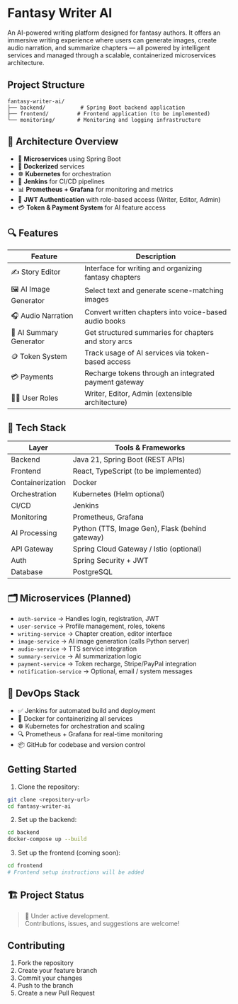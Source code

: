 # Fantasy Writer AI

An AI-powered writing platform designed for fantasy authors. It offers an immersive writing experience where users can generate images, create audio narration, and summarize chapters — all powered by intelligent services and managed through a scalable, containerized microservices architecture.

## Project Structure

```
fantasy-writer-ai/
├── backend/           # Spring Boot backend application
├── frontend/         # Frontend application (to be implemented)
└── monitoring/       # Monitoring and logging infrastructure
```

## 🧱 Architecture Overview

- 🧩 **Microservices** using Spring Boot
- 🐳 **Dockerized** services
- ☸️ **Kubernetes** for orchestration
- 🔧 **Jenkins** for CI/CD pipelines
- 📊 **Prometheus + Grafana** for monitoring and metrics
- 🔐 **JWT Authentication** with role-based access (Writer, Editor, Admin)
- 💳 **Token & Payment System** for AI feature access

## 🔍 Features

| Feature               | Description                                                  |
|-----------------------|--------------------------------------------------------------|
| ✍️ Story Editor         | Interface for writing and organizing fantasy chapters       |
| 🖼️ AI Image Generator   | Select text and generate scene-matching images             |
| 🎧 Audio Narration     | Convert written chapters into voice-based audio books        |
| 🧠 AI Summary Generator | Get structured summaries for chapters and story arcs        |
| 🪙 Token System        | Track usage of AI services via token-based access           |
| 💳 Payments            | Recharge tokens through an integrated payment gateway        |
| 🧑‍💻 User Roles         | Writer, Editor, Admin (extensible architecture)             |

## 🧰 Tech Stack

| Layer            | Tools & Frameworks                                           |
|------------------|--------------------------------------------------------------|
| Backend          | Java 21, Spring Boot (REST APIs)                             |
| Frontend         | React, TypeScript (to be implemented)                        |
| Containerization | Docker                                                       |
| Orchestration    | Kubernetes (Helm optional)                                   |
| CI/CD            | Jenkins                                                      |
| Monitoring       | Prometheus, Grafana                                          |
| AI Processing    | Python (TTS, Image Gen), Flask (behind gateway)              |
| API Gateway      | Spring Cloud Gateway / Istio (optional)                      |
| Auth             | Spring Security + JWT                                        |
| Database         | PostgreSQL                                                   |

## 🗂️ Microservices (Planned)

- `auth-service` → Handles login, registration, JWT
- `user-service` → Profile management, roles, tokens
- `writing-service` → Chapter creation, editor interface
- `image-service` → AI image generation (calls Python server)
- `audio-service` → TTS service integration
- `summary-service` → AI summarization logic
- `payment-service` → Token recharge, Stripe/PayPal integration
- `notification-service` → Optional, email / system messages

## 🚀 DevOps Stack

- ✅ Jenkins for automated build and deployment
- 🐳 Docker for containerizing all services
- ☸️ Kubernetes for orchestration and scaling
- 🔍 Prometheus + Grafana for real-time monitoring
- 📦 GitHub for codebase and version control

## Getting Started

1. Clone the repository:
```bash
git clone <repository-url>
cd fantasy-writer-ai
```

2. Set up the backend:
```bash
cd backend
docker-compose up --build
```

3. Set up the frontend (coming soon):
```bash
cd frontend
# Frontend setup instructions will be added
```

## 🏗️ Project Status

> 🚧 Under active development.  
> Contributions, issues, and suggestions are welcome!

## Contributing

1. Fork the repository
2. Create your feature branch
3. Commit your changes
4. Push to the branch
5. Create a new Pull Request

